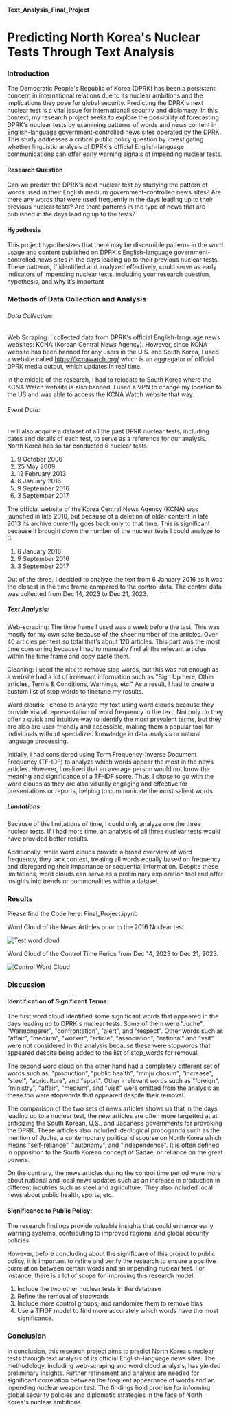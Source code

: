 #### Text_Analysis_Final_Project
# Predicting North Korea's Nuclear Tests Through Text Analysis
### Introduction
The Democratic People's Republic of Korea (DPRK) has been a persistent concern in international relations due to its nuclear ambitions and the implications they pose for global security. Predicting the DPRK's next nuclear test is a vital issue for internationall security and diplomacy. In this context, my research project seeks to explore the possibility of forecasting DPRK's nuclear tests by examining patterns of words and news content in English-language government-controlled news sites operated by the DPRK. This study addresses a critical public policy question by investigating whether linguistic analysis of DPRK's official English-language communications can offer early warning signals of impending nuclear tests.

#### Research Question
Can we predict the DPRK's next nuclear test by studying the pattern of words used in their English medium government-controlled news sites? Are there any words that were used frequently in the days leading up to their previous nuclear tests? Are there patterns in the type of news that are published in the days leading up to the tests?

#### Hypothesis
This project hypothesizes that there may be discernible patterns in the word usage and content published on DPRK's English-language government-controlled news sites in the days leading up to their previous nuclear tests. These patterns, if identified and analyzed effectively, could serve as early indicators of impending nuclear tests.
including your research question, hypothesis, and why it’s important

### Methods of Data Collection and Analysis
###### Data Collection:
Web Scraping: I collected data from DPRK's official English-language news websites: KCNA (Korean Central News Agency). However, since KCNA website has been banned for any users in the U.S. and South Korea, I used a website called https://kcnawatch.org/ which is an aggregator of official DPRK media output, which updates in real time.

In the middle of the research, I had to relocate to South Korea where the KCNA Watch website is also banned. I used a VPN to change my location to the US and was able to access the KCNA Watch website that way.

###### Event Data: 
I will also acquire a dataset of all the past DPRK nuclear tests, including dates and details of each test, to serve as a reference for our analysis.
North Korea has so far conducted 6 nuclear tests.
1. 9 October 2006
2. 25 May 2009
3. 12 February 2013
4. 6 January 2016
5. 9 September 2016
6. 3 September 2017

The official website of the Korea Central News Agency (KCNA) was launched in late 2010, but because of a deletion of older content in late 2013 its archive currently goes back only to that time. This is significant because it brought down the number of the nuclear tests I could analyze to 3. 
1. 6 January 2016
2. 9 September 2016
3. 3 September 2017

Out of the three, I decided to analyze the text from 6 January 2016 as it was the closest in the time frame compared to the control data. The control data was collected from Dec 14, 2023 to Dec 21, 2023.

##### Text Analysis:
Web-scraping: The time frame I used was a week before the test. This was mostly for my own sake because of the sheer number of the articles. Over 40 articles per test so total that’s about 120 articles. This part was the most time consuming because I had to manually find all the relevant articles within the time frame and copy paste them.

Cleaning: I used the nltk to remove stop words, but this was not enough as a website had a lot of irrelevant information such as "Sign Up here, Other articles, Terms & Conditions, Warnings, etc." As a result, I had to create a custom list of stop words to finetune my results.

Word clouds: I chose to analyze my text using word clouds because they provide visual representation of word frequency in the text. Not only do they offer a quick and intuitive way to identify the most prevalent terms, but they are also are user-friendly and accessible, making them a popular tool for individuals without specialized knowledge in data analysis or natural language processing. 

Initially, I had considered using Term Frequency-Inverse Document Frequency (TF-IDF) to analyze which words appear the most in the news articles. However, I realized that an average person would not know the meaning and significance of a TF-IDF score. Thus, I chose to go with the word clouds as they are also visually engaging and effective for presentations or reports, helping to communicate the most salient words. 

##### Limitations: 
Because of the limitations of time, I could only analyze one the three nuclear tests. If I had more time, an analysis of all three nuclear tests would have provided better results.

Additionally, while word clouds provide a broad overview of word frequency, they lack context, treating all words equally based on frequency and disregarding their importance or sequential information. Despite these limitations, word clouds can serve as a preliminary exploration tool and offer insights into trends or commonalities within a dataset.

### Results
Please find the Code here: Final_Project.ipynb

Word Cloud of the News Articles prior to the 2016 Nuclear test

![Test word cloud](https://github.com/dawoomjung/Text_Analysis_Final_Project/assets/144920770/a979bcca-1ebc-4375-9164-7631d9e090eb)


Word Cloud of the Control Time Perios from Dec 14, 2023 to Dec 21, 2023.

![Control Word Cloud](https://github.com/dawoomjung/Text_Analysis_Final_Project/assets/144920770/23c461c2-4bc0-419a-82c5-3ac7d429430b)

### Discussion

#### Identification of Significant Terms:

The first word cloud identified some significant words that appeared in the days leading up to DPRK's nuclear tests. Some of them were "Juche", "Warmongerer", "confrontation", "alert", and "respect".
Other words such as "affair", "medium", "worker", "article", "association", "national" and "vsit" were not considered in the analysis because these were stopwords that appeared despite being added to the list of stop_words for removal.

The second word cloud on the other hand had a completely different set of words such as, "production", "public health", "minju chosun", "increase", "steel", "agriculture", and "sport".
Other irrelevant words such as "foreign", "ministry", "affair", "medium", and "visit" were omitted from the analysis as these too were stopwords that appeared despite their removal.

The comparison of the two sets of news articles shows us that in the days leading up to a nuclear test, the new articles are often more targetted at at criticizing the South Korean, U.S., and Japanese governments for provoking the DPRK. These articles also included ideological propoganda such as the mention of Juche, a contemporary political discourse on North Korea which means "self-reliance", "autonomy", and "independence". It is often defined in opposition to the South Korean concept of Sadae, or reliance on the great powers.

On the contrary, the news articles during the control time period were more about national and local news updates such as an increase in production in different indutries such as steel and agriculture. They also included local news about public health, sports, etc.

#### Significance to Public Policy:

The research findings provide valuable insights that could enhance early warning systems, contributing to improved regional and global security policies. 

However, before concluding about the significane of this project to public policy, it is important to refine and verify the research to ensure a positive correlation between certain words and an impending nuclear test. For instance, there is a lot of scope for improving this research model:
1. Include the two other nuclear tests in the database
2. Refine the removal of stopwords
3. Include more control groups, and randomize them to remove bias
4. Use a TFIDF model to find more accurately which words have the most significance.

### Conclusion

In conclusion, this research project aims to predict North Korea's nuclear tests through text analysis of its official English-language news sites. The methodology, including web-scraping and word cloud analysis, has yielded preliminary insights. Further refinement and analysis are needed for significant correlation between the frequent appearnace of words and an inpending nuclear weapon test. The findings hold promise for informing global security policies and diplomatic strategies in the face of North Korea's nuclear ambitions.
